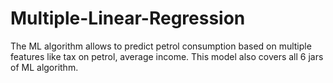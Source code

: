 # Multiple-Linear-Regression
The ML algorithm allows to predict petrol consumption based on multiple features like tax on petrol, average income. This model also covers all 6 jars of ML algorithm.
